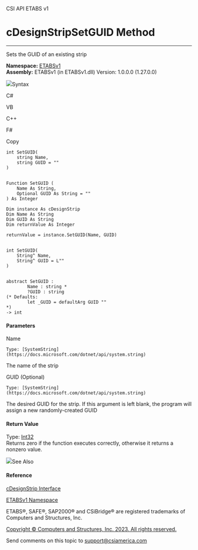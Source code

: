 ﻿

CSI API ETABS v1

# cDesignStripSetGUID Method  
  
---  
  
Sets the GUID of an existing strip

**Namespace:** [ETABSv1](2780f1b8-2033-5289-2298-1cdb2a7508d9.htm)  
**Assembly:** ETABSv1 (in ETABSv1.dll) Version: 1.0.0.0 (1.27.0.0)

![](../icons/SectionExpanded.png)Syntax

C#

VB

C++

F#

Copy

    
    
    int SetGUID(
    	string Name,
    	string GUID = ""
    )
    
    
    Function SetGUID ( 
    	Name As String,
    	Optional GUID As String = ""
    ) As Integer
    
    Dim instance As cDesignStrip
    Dim Name As String
    Dim GUID As String
    Dim returnValue As Integer
    
    returnValue = instance.SetGUID(Name, GUID)
    
    
    int SetGUID(
    	String^ Name, 
    	String^ GUID = L""
    )
    
    
    abstract SetGUID : 
            Name : string * 
            ?GUID : string 
    (* Defaults:
            let _GUID = defaultArg GUID ""
    *)
    -> int 
    

#### Parameters

Name

    Type: [SystemString](https://docs.microsoft.com/dotnet/api/system.string)  
The name of the strip

GUID (Optional)

    Type: [SystemString](https://docs.microsoft.com/dotnet/api/system.string)  
The desired GUID for the strip. If this argument is left blank, the program
will assign a new randomly-created GUID

#### Return Value

Type: [Int32](https://docs.microsoft.com/dotnet/api/system.int32)  
Returns zero if the function executes correctly, otherwise it returns a
nonzero value.

![](../icons/SectionExpanded.png)See Also

#### Reference

[cDesignStrip Interface](a81b3f03-3ed3-5a32-06f5-af6bc3daf603.htm)

[ETABSv1 Namespace](2780f1b8-2033-5289-2298-1cdb2a7508d9.htm)

ETABS®, SAFE®, SAP2000® and CSiBridge® are registered trademarks of Computers
and Structures, Inc.  

[Copyright © Computers and Structures, Inc. 2023. All rights
reserved.](http://www.csiamerica.com)

Send comments on this topic to
[support@csiamerica.com](mailto:support%40csiamerica.com?Subject=CSI%20API%20ETABS%20v1)

